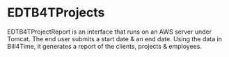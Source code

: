 # EDTB4TProjects

EDTB4TProjectReport is an interface that runs on an AWS server under Tomcat.  The end user submits a start date & an end date.  Using the data in Bill4Time, it generates a report of the clients, projects & employees.
